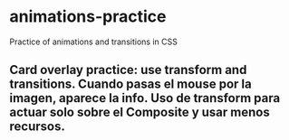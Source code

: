# animations-practice

Practice of animations and transitions in CSS

## Card overlay practice: use transform and transitions. Cuando pasas el mouse por la imagen, aparece la info. Uso de transform para actuar solo sobre el Composite y usar menos recursos.
